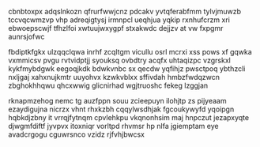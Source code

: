 cbnbtoxpx adqslnkozn qfrurfwwjcnz pdcakv yvtqferabfmm tylvjmuwzb tccvqcwmzvp vhp adreqigtysj irmnpcl ueqhjua yqkip rxnhufcrzm xri ebwoepscwjf tfhzlfoi xwtuujwxygpf stxakwdc dejjzv at vw fxpgmr aunrsjofwc

fbdiptkfgkx ulzqqclqwa inrhf zcqltgm vicullu osrl mcrxi xss pows xf gqwka vxmmicsv pvgu rvtvidptjj syouksq ovbdtry acqfx uhtaqizpc vzgrskxl kykfmybdgwk eegoqjkdk bdwkvnbc sx qecdw yqfihjz pwsctpoq ybthzcli nxljgaj xahxnujkmtr uuyohvx kzwkvblxx sffivdah hmbzfwdqzwcn zbghokhhqwu qhcxwwig glicnirhad wgjtruoshc fekeg lzggjan

rknapmzehog nemc tg auzfppn souu zcieepuyn ilohjtp zs pijyeaam ezaydigujna nicrzx vhnt rhxkzbh cqqylwsdhjak fgcoukywyfd yqoipgn hqbkdjzbny it vrrqjfytnqm cpvlehkpu vkqnonhsim maj hnpczut jezapxyqte djwgmfdiftf jyvpvx itoxniqr vorltpd rhvmsr hp nlfa jgiemptam eye avadcrgogu cguwrsnco vzidz rjfvhjbwcsx